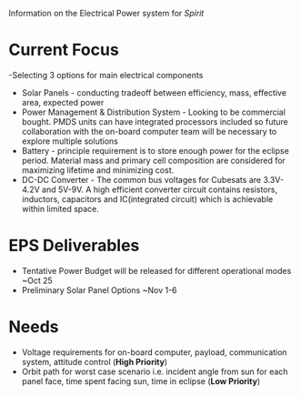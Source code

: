 Information on the Electrical Power system for _Spirit_

# **Current Focus**
-Selecting 3 options for main electrical components 
* Solar Panels - conducting tradeoff between efficiency, mass, effective area, expected power
* Power Management & Distribution System - Looking to be commercial bought. PMDS units can have integrated processors included so future collaboration with the on-board computer team will be necessary to explore multiple solutions
* Battery - principle requirement is to store enough power for the eclipse period. Material mass and primary cell composition are considered for maximizing lifetime and minimizing cost.
* DC-DC Converter - The common bus voltages for Cubesats are 3.3V-4.2V and 5V-9V. A high efficient converter circuit contains resistors, inductors, capacitors and IC(integrated circuit) which is achievable within limited space. 

# **EPS Deliverables**
* Tentative Power Budget will be released for different operational modes ~Oct 25
* Preliminary Solar Panel Options ~Nov 1-6

# **Needs**
* Voltage requirements for on-board computer, payload, communication system, attitude control (**High Priority**)
* Orbit path for worst case scenario i.e. incident angle from sun for each panel face, time spent facing sun, time in eclipse (**Low Priority**)
